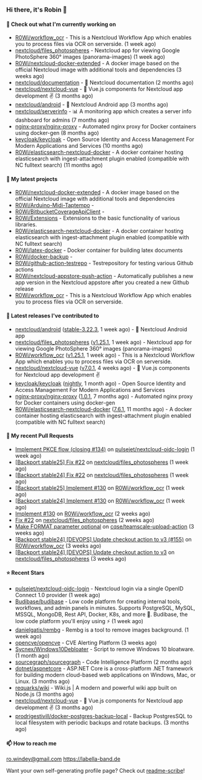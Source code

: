 ### Hi there, it's Robin 👋

#### 👷 Check out what I'm currently working on

- [R0Wi/workflow_ocr](https://github.com/R0Wi/workflow_ocr) - This is a Nextcloud Workflow App which enables you to process files via OCR on serverside. (1 week ago)
- [nextcloud/files_photospheres](https://github.com/nextcloud/files_photospheres) - Nextcloud app for viewing Google PhotoSphere 360° images (panorama-images) (1 week ago)
- [R0Wi/nextcloud-docker-extended](https://github.com/R0Wi/nextcloud-docker-extended) - A docker image based on the official Nextcloud image with additional tools and dependencies (3 weeks ago)
- [nextcloud/documentation](https://github.com/nextcloud/documentation) - 📘 Nextcloud documentation (2 months ago)
- [nextcloud/nextcloud-vue](https://github.com/nextcloud/nextcloud-vue) - 🍱 Vue.js components for Nextcloud app development  ✌ (3 months ago)
- [nextcloud/android](https://github.com/nextcloud/android) - 📱 Nextcloud Android app (3 months ago)
- [nextcloud/serverinfo](https://github.com/nextcloud/serverinfo) - 📊 A monitoring app which creates a server info dashboard for admins (7 months ago)
- [nginx-proxy/nginx-proxy](https://github.com/nginx-proxy/nginx-proxy) - Automated nginx proxy for Docker containers using docker-gen (8 months ago)
- [keycloak/keycloak](https://github.com/keycloak/keycloak) - Open Source Identity and Access Management For Modern Applications and Services (10 months ago)
- [R0Wi/elasticsearch-nextcloud-docker](https://github.com/R0Wi/elasticsearch-nextcloud-docker) - A docker container hosting elasticsearch with ingest-attachment plugin enabled (compatible with NC fulltext search) (11 months ago)

#### 🌱 My latest projects

- [R0Wi/nextcloud-docker-extended](https://github.com/R0Wi/nextcloud-docker-extended) - A docker image based on the official Nextcloud image with additional tools and dependencies
- [R0Wi/Arduino-Midi-Taptempo](https://github.com/R0Wi/Arduino-Midi-Taptempo) - 
- [R0Wi/BitbucketCoverageApiClient](https://github.com/R0Wi/BitbucketCoverageApiClient) - 
- [R0Wi/Extensions](https://github.com/R0Wi/Extensions) - Extensions to the basic functionality of various libraries.
- [R0Wi/elasticsearch-nextcloud-docker](https://github.com/R0Wi/elasticsearch-nextcloud-docker) - A docker container hosting elasticsearch with ingest-attachment plugin enabled (compatible with NC fulltext search)
- [R0Wi/latex-docker](https://github.com/R0Wi/latex-docker) - Docker container for building latex documents
- [R0Wi/docker-backup](https://github.com/R0Wi/docker-backup) - 
- [R0Wi/github-action-testrepo](https://github.com/R0Wi/github-action-testrepo) - Testrepository for testing various Github actions
- [R0Wi/nextcloud-appstore-push-action](https://github.com/R0Wi/nextcloud-appstore-push-action) - Automatically publishes a new app version in the Nextcloud appstore after you created a new Github release
- [R0Wi/workflow_ocr](https://github.com/R0Wi/workflow_ocr) - This is a Nextcloud Workflow App which enables you to process files via OCR on serverside.

#### 🔭 Latest releases I've contributed to

- [nextcloud/android](https://github.com/nextcloud/android) ([stable-3.22.3](https://github.com/nextcloud/android/releases/tag/stable-3.22.3), 1 week ago) - 📱 Nextcloud Android app
- [nextcloud/files_photospheres](https://github.com/nextcloud/files_photospheres) ([v1.25.1](https://github.com/nextcloud/files_photospheres/releases/tag/v1.25.1), 1 week ago) - Nextcloud app for viewing Google PhotoSphere 360° images (panorama-images)
- [R0Wi/workflow_ocr](https://github.com/R0Wi/workflow_ocr) ([v1.25.1](https://github.com/R0Wi/workflow_ocr/releases/tag/v1.25.1), 1 week ago) - This is a Nextcloud Workflow App which enables you to process files via OCR on serverside.
- [nextcloud/nextcloud-vue](https://github.com/nextcloud/nextcloud-vue) ([v7.0.1](https://github.com/nextcloud/nextcloud-vue/releases/tag/v7.0.1), 4 weeks ago) - 🍱 Vue.js components for Nextcloud app development  ✌
- [keycloak/keycloak](https://github.com/keycloak/keycloak) ([nightly](https://github.com/keycloak/keycloak/releases/tag/nightly), 1 month ago) - Open Source Identity and Access Management For Modern Applications and Services
- [nginx-proxy/nginx-proxy](https://github.com/nginx-proxy/nginx-proxy) ([1.0.1](https://github.com/nginx-proxy/nginx-proxy/releases/tag/1.0.1), 7 months ago) - Automated nginx proxy for Docker containers using docker-gen
- [R0Wi/elasticsearch-nextcloud-docker](https://github.com/R0Wi/elasticsearch-nextcloud-docker) ([7.6.1](https://github.com/R0Wi/elasticsearch-nextcloud-docker/releases/tag/7.6.1), 11 months ago) - A docker container hosting elasticsearch with ingest-attachment plugin enabled (compatible with NC fulltext search)

#### 🔨 My recent Pull Requests

- [Implement PKCE flow (closing #134)](https://github.com/pulsejet/nextcloud-oidc-login/pull/203) on [pulsejet/nextcloud-oidc-login](https://github.com/pulsejet/nextcloud-oidc-login) (1 week ago)
- [[Backport stable25] Fix #22](https://github.com/nextcloud/files_photospheres/pull/101) on [nextcloud/files_photospheres](https://github.com/nextcloud/files_photospheres) (1 week ago)
- [[Backport stable24] Fix #22](https://github.com/nextcloud/files_photospheres/pull/100) on [nextcloud/files_photospheres](https://github.com/nextcloud/files_photospheres) (1 week ago)
- [[Backport stable25] Implement #130](https://github.com/R0Wi/workflow_ocr/pull/162) on [R0Wi/workflow_ocr](https://github.com/R0Wi/workflow_ocr) (1 week ago)
- [[Backport stable24] Implement #130](https://github.com/R0Wi/workflow_ocr/pull/161) on [R0Wi/workflow_ocr](https://github.com/R0Wi/workflow_ocr) (1 week ago)
- [Implement #130](https://github.com/R0Wi/workflow_ocr/pull/160) on [R0Wi/workflow_ocr](https://github.com/R0Wi/workflow_ocr) (2 weeks ago)
- [Fix #22](https://github.com/nextcloud/files_photospheres/pull/99) on [nextcloud/files_photospheres](https://github.com/nextcloud/files_photospheres) (2 weeks ago)
- [Make FORMAT parameter optional](https://github.com/cqse/teamscale-upload-action/pull/1) on [cqse/teamscale-upload-action](https://github.com/cqse/teamscale-upload-action) (3 weeks ago)
- [[Backport stable24] [DEVOPS] Update checkout action to v3 (#155)](https://github.com/R0Wi/workflow_ocr/pull/159) on [R0Wi/workflow_ocr](https://github.com/R0Wi/workflow_ocr) (3 weeks ago)
- [[Backport stable24] [DEVOPS] Update checkout action to v3](https://github.com/nextcloud/files_photospheres/pull/98) on [nextcloud/files_photospheres](https://github.com/nextcloud/files_photospheres) (3 weeks ago)

#### ⭐ Recent Stars

- [pulsejet/nextcloud-oidc-login](https://github.com/pulsejet/nextcloud-oidc-login) - Nextcloud login via a single OpenID Connect 1.0 provider (1 week ago)
- [Budibase/budibase](https://github.com/Budibase/budibase) - Low code platform for creating internal tools, workflows, and admin panels in minutes. Supports PostgreSQL, MySQL, MSSQL, MongoDB, Rest API, Docker, K8s, and more 🚀. Budibase, the low code platform you&#39;ll enjoy using ⚡   (1 week ago)
- [danielgatis/rembg](https://github.com/danielgatis/rembg) - Rembg is a tool to remove images background. (1 week ago)
- [opencve/opencve](https://github.com/opencve/opencve) - CVE Alerting Platform (3 weeks ago)
- [Sycnex/Windows10Debloater](https://github.com/Sycnex/Windows10Debloater) - Script to remove Windows 10 bloatware. (1 month ago)
- [sourcegraph/sourcegraph](https://github.com/sourcegraph/sourcegraph) - Code Intelligence Platform (2 months ago)
- [dotnet/aspnetcore](https://github.com/dotnet/aspnetcore) - ASP.NET Core is a cross-platform .NET framework for building modern cloud-based web applications on Windows, Mac, or Linux. (3 months ago)
- [requarks/wiki](https://github.com/requarks/wiki) - Wiki.js | A modern and powerful wiki app built on Node.js (3 months ago)
- [nextcloud/nextcloud-vue](https://github.com/nextcloud/nextcloud-vue) - 🍱 Vue.js components for Nextcloud app development  ✌ (3 months ago)
- [prodrigestivill/docker-postgres-backup-local](https://github.com/prodrigestivill/docker-postgres-backup-local) - Backup PostgresSQL to local filesystem with periodic backups and rotate backups. (3 months ago)

#### 📫 How to reach me
[ro.windey@gmail.com](mailto:ro.windey@gmailcom)
https://labella-band.de

Want your own self-generating profile page? Check out [readme-scribe](https://github.com/muesli/readme-scribe)!